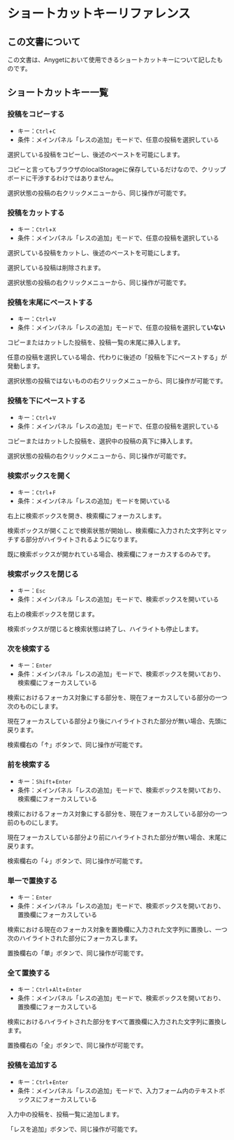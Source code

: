 # ショートカットキーリファレンス
## この文書について
この文書は、Anygetにおいて使用できるショートカットキーについて記したものです。

## ショートカットキー一覧

### 投稿をコピーする
- キー：`Ctrl`+`C`
- 条件：メインパネル「レスの追加」モードで、任意の投稿を選択している

選択している投稿をコピーし、後述のペーストを可能にします。

コピーと言ってもブラウザのlocalStorageに保存しているだけなので、クリップボードに干渉するわけではありません。

選択状態の投稿の右クリックメニューから、同じ操作が可能です。

### 投稿をカットする
- キー：`Ctrl`+`X`
- 条件：メインパネル「レスの追加」モードで、任意の投稿を選択している

選択している投稿をカットし、後述のペーストを可能にします。

選択している投稿は削除されます。

選択状態の投稿の右クリックメニューから、同じ操作が可能です。

### 投稿を末尾にペーストする
- キー：`Ctrl`+`V`
- 条件：メインパネル「レスの追加」モードで、任意の投稿を選択して**いない**

コピーまたはカットした投稿を、投稿一覧の末尾に挿入します。

任意の投稿を選択している場合、代わりに後述の「投稿を下にペーストする」が発動します。

選択状態の投稿ではないものの右クリックメニューから、同じ操作が可能です。

### 投稿を下にペーストする
- キー：`Ctrl`+`V`
- 条件：メインパネル「レスの追加」モードで、任意の投稿を選択している

コピーまたはカットした投稿を、選択中の投稿の真下に挿入します。

選択状態の投稿の右クリックメニューから、同じ操作が可能です。

### 検索ボックスを開く
- キー：`Ctrl`+`F`
- 条件：メインパネル「レスの追加」モードを開いている

右上に検索ボックスを開き、検索欄にフォーカスします。

検索ボックスが開くことで検索状態が開始し、検索欄に入力された文字列とマッチする部分がハイライトされるようになります。

既に検索ボックスが開かれている場合、検索欄にフォーカスするのみです。

### 検索ボックスを閉じる
- キー：`Esc`
- 条件：メインパネル「レスの追加」モードで、検索ボックスを開いている

右上の検索ボックスを閉じます。

検索ボックスが閉じると検索状態は終了し、ハイライトも停止します。

### 次を検索する
- キー：`Enter`
- 条件：メインパネル「レスの追加」モードで、検索ボックスを開いており、検索欄にフォーカスしている

検索におけるフォーカス対象にする部分を、現在フォーカスしている部分の一つ次のものにします。

現在フォーカスしている部分より後にハイライトされた部分が無い場合、先頭に戻ります。

検索欄右の「↑」ボタンで、同じ操作が可能です。

### 前を検索する
- キー：`Shift`+`Enter`
- 条件：メインパネル「レスの追加」モードで、検索ボックスを開いており、検索欄にフォーカスしている

検索におけるフォーカス対象にする部分を、現在フォーカスしている部分の一つ前のものにします。

現在フォーカスしている部分より前にハイライトされた部分が無い場合、末尾に戻ります。

検索欄右の「↓」ボタンで、同じ操作が可能です。

### 単一で置換する
- キー：`Enter`
- 条件：メインパネル「レスの追加」モードで、検索ボックスを開いており、置換欄にフォーカスしている

検索における現在のフォーカス対象を置換欄に入力された文字列に置換し、一つ次のハイライトされた部分にフォーカスします。

置換欄右の「単」ボタンで、同じ操作が可能です。

### 全て置換する
- キー：`Ctrl`+`Alt`+`Enter`
- 条件：メインパネル「レスの追加」モードで、検索ボックスを開いており、置換欄にフォーカスしている

検索におけるハイライトされた部分をすべて置換欄に入力された文字列に置換します。

置換欄右の「全」ボタンで、同じ操作が可能です。

### 投稿を追加する
- キー：`Ctrl`+`Enter`
- 条件：メインパネル「レスの追加」モードで、入力フォーム内のテキストボックスにフォーカスしている

入力中の投稿を、投稿一覧に追加します。

「レスを追加」ボタンで、同じ操作が可能です。